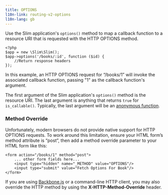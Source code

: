 ```yaml
---
title: OPTIONS
l10n-link: routing-v2-options
l10n-lang: gb
---
```

Use the Slim application's `options()` method to map a callback function to a resource URI that is requested with
the HTTP OPTIONS method.

    <?php
    $app = new \Slim\Slim();
    $app->options('/books/:id', function ($id) {
        //Return response headers
    });

In this example, an HTTP OPTIONS request for “/books/1” will invoke the associated callback function, passing "1" as
the callback function's argument.

The first argument of the Slim application's `options()` method is the resource URI. The last argument is anything that
returns `true` for `is_callable()`. Typically, the last argument will be an [anonymous function][anon-func].

### Method Override

Unfortunately, modern browsers do not provide native support for HTTP OPTIONS requests. To work around this limitation,
ensure your HTML form’s method attribute is “post”, then add a method override parameter to your HTML form like this:

    <form action="/books/1" method="post">
        ... other form fields here...
        <input type="hidden" name="_METHOD" value="OPTIONS"/>
        <input type="submit" value="Fetch Options For Book"/>
    </form>

If you are using [Backbone.js][backbone] or a command-line HTTP client, you may also override the HTTP method by
using the **X-HTTP-Method-Override** header.

[anon-func]: http://php.net/manual/en/functions.anonymous.php
[backbone]: http://documentcloud.github.com/backbone/
